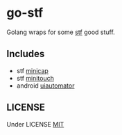 # go-stf
Golang wraps for some [stf](https://github.com/openstf/stf) good stuff.

## Includes
- stf [minicap](https://github.com/openstf/minicap)
- stf [minitouch](https://github.com/openstf/minicap)
- android [uiautomator](https://developer.android.com/training/testing/ui-testing/uiautomator-testing.html)

## LICENSE
Under LICENSE [MIT](LICENSE)